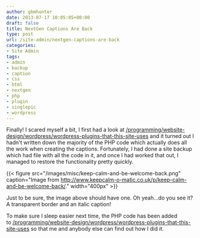```yaml
---
author: gbmhunter
date: 2013-07-17 10:05:05+00:00
draft: false
title: NextGen Captions Are Back
type: post
url: /site-admin/nextgen-captions-are-back
categories:
- Site Admin
tags:
- admin
- backup
- caption
- css
- html
- nextgen
- php
- plugin
- singlepic
- wordpress
---
```


Finally! I scared myself a bit, I first had a look at [/programming/website-design/wordpress/wordpress-plugins-that-this-site-uses](/programming/website-design/wordpress/wordpress-plugins-that-this-site-uses) and it turned out I hadn't written down the majority of the PHP code which actually does all the work when creating the captions. Fortunately, I had done a site backup which had file with all the code in it, and once I had worked that out, I managed to restore the functionality pretty quickly.

{{< figure src="/images/misc/keep-calm-and-be-welcome-back.png" caption="Image from http://www.keepcalm-o-matic.co.uk/p/keep-calm-and-be-welcome-back/."  width="400px" >}}

Just to be sure, the image above should have one. Oh yeah...do you see it? A transparent border and an italic caption!

To make sure I sleep easier next time, the PHP code has been added to [/programming/website-design/wordpress/wordpress-plugins-that-this-site-uses](/programming/website-design/wordpress/wordpress-plugins-that-this-site-uses) so that me and anybody else can find out how I did it.
